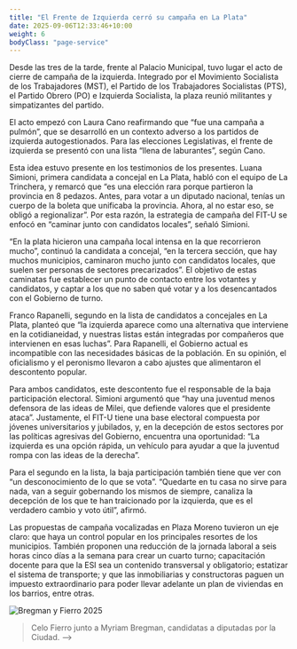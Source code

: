 ```yaml
---
title: "El Frente de Izquierda cerró su campaña en La Plata"
date: 2025-09-06T12:33:46+10:00
weight: 6
bodyClass: "page-service"
---
```

Desde las tres de la tarde, frente al Palacio Municipal, tuvo lugar el acto de cierre de campaña de la izquierda. Integrado por el Movimiento Socialista de los Trabajadores (MST), el Partido de los Trabajadores Socialistas (PTS), el Partido Obrero (PO) e Izquierda Socialista, la plaza reunió militantes y simpatizantes del partido.

El acto empezó con Laura Cano reafirmando que “fue una campaña a pulmón”, que se desarrolló en un contexto adverso a los partidos de izquierda autogestionados. Para las elecciones Legislativas, el frente de izquierda se presentó con una lista “llena de laburantes”, 
según Cano.

Esta idea estuvo presente en los testimonios de los presentes. Luana Simioni, primera candidata a concejal en La Plata, habló con el equipo de La Trinchera, y remarcó que “es una elección rara porque partieron la provincia en 8 pedazos. Antes, para votar a un diputado nacional, tenías un cuerpo de la boleta que unificaba la provincia. Ahora, al no estar eso, se obligó a regionalizar”. Por esta razón, la estrategia de campaña del FIT-U se enfocó en “caminar junto con candidatos locales”, señaló Simioni.

“En la plata hicieron una campaña local intensa en la que recorrieron mucho”, continuó la candidata a concejal, “en la tercera sección, que hay muchos municipios, caminaron mucho junto con candidatos locales, que suelen ser personas de sectores precarizados”. El objetivo de estas caminatas fue establecer un punto de contacto entre los votantes y candidatos, y captar a los que no saben qué votar y a los desencantados con el Gobierno de turno.

Franco Rapanelli, segundo en la lista de candidatos a concejales en La Plata, planteó que “la izquierda aparece como una alternativa que interviene en la cotidianeidad, y nuestras listas están integradas por compañeros que intervienen en esas luchas”. Para Rapanelli, el Gobierno actual es incompatible con las necesidades básicas de la población. En su opinión, el oficialismo y el peronismo llevaron a cabo ajustes que alimentaron el descontento popular.

Para ambos candidatos, este descontento fue el responsable de la baja participación electoral. Simioni argumentó que “hay una juventud menos defensora de las ideas de Milei, que defiende valores que el presidente ataca”. Justamente, el FIT-U tiene una base electoral compuesta por jóvenes universitarios y jubilados, y, en la decepción de estos sectores por las políticas agresivas del Gobierno, encuentra una oportunidad: “La izquierda es una opción rápida, un vehículo para ayudar a que la juventud rompa con las ideas de la derecha”.

Para el segundo en la lista, la baja participación también tiene que ver con “un desconocimiento de lo que se vota”. “Quedarte en tu casa no sirve para nada, van a seguir gobernando los mismos de siempre, canaliza la decepción de los que te han traicionado por la izquierda, que es el verdadero cambio y voto útil”, afirmó.

Las propuestas de campaña vocalizadas en Plaza Moreno tuvieron un eje claro: que haya un control popular en los principales resortes de los municipios. También proponen una reducción de la jornada laboral a seis horas cinco días a la semana para crear un cuarto turno; capacitación docente para que la ESI sea un contenido transversal y obligatorio; estatizar el sistema de transporte; y que las inmobiliarias y constructoras paguen un impuesto extraordinario para poder llevar adelante un plan de viviendas en los barrios, entre otras.

![Bregman y Fierro 2025](https://latrinchera.github.io/latrinchera/bregman-y-fierro.jpg)
> Celo Fierro junto a Myriam Bregman, candidatas a diputadas por la Ciudad.
-->

<!--![Accounting Services](/images/austin-distel-nGc5RT2HmF0-unsplash.jpg)

# Objectives

Financial accounting and financial reporting are often used as synonyms.

1. According to International Financial Reporting Standards: the objective of financial reporting is:
2. To provide financial information that is useful to existing and potential investors, lenders and other creditors in making decisions about providing resources to the reporting entity.
3. According to the European Accounting Association:

## Relevance

Relevance is the capacity of the financial information to influence the decision of its users. The ingredients of relevance are the predictive value and confirmatory value. Materiality is a sub-quality of relevance.

> The ingredients of relevance are the predictive value and confirmatory value.

Information is considered material if its omission or misstatement could influence the economic decisions of users taken on the basis of the financial statements.

## Faithful Representation

Faithful representation means that the actual effects of the transactions shall be properly accounted for and reported in the financial statements. The words and numbers must match what really happened in the transaction. The ingredients of faithful representation are completeness, neutrality and free from error.

## Enhancing Qualitative Characteristics

### Verifiability

Verifiability implies consensus between the different knowledgeable and independent users of financial information. Such information must be supported by sufficient evidence to follow the principle of objectivity.

### Comparability

Comparability is the uniform application of accounting methods across entities in the same industry. The principle of consistency is under comparability. Consistency is the uniform application of accounting across points in time within an entity.

### Understandability

Understandability means that accounting reports should be expressed as clearly as possible and should be understood by those to whom the information is relevant.
Timeliness: Timeliness implies that financial information must be presented to the users before a decision is to be made.

---

## Statement of cash flows

The statement of cash flows considers the inputs and outputs in concrete cash within a stated period. The general template of a cash flow statement is as follows: Cash Inflow - Cash Outflow + Opening Balance = Closing Balance

| Cash Inflow | Outflow   | Opening Balance |
| ----------- | --------- | --------------- |
| _Monday_    | `Tuesday` | **Wednesday**   |
| 1           | 2         | 3               |

**Example 1:** in the beginning of September, Ellen started out with $5 in her bank account. During that same month, Ellen borrowed $20 from Tom. At the end of the month, Ellen bought a pair of shoes for $7. Ellen's cash flow statement for the month of September looks like this:

- Cash inflow: $20
- Cash outflow:$7
- Opening balance: $5
- Closing balance: $20 – $7 + $5 = $18

**Example 2:** in the beginning of June, WikiTables, a company that buys and resells tables, sold 2 tables. They'd originally bought the tables for $25 each, and sold them at a price of $50 per table. The first table was paid out in cash however the second one was bought in credit terms. WikiTables' cash flow statement for the month of June looks like this:

> **Important:** the cash flow statement only considers the exchange of actual cash, and ignores what the person in question owes or is owed.

## Statement of financial position (balance sheet)

The balance sheet is the financial statement showing a firm's assets, liabilities and equity (capital) at a set point in time, usually the end of the fiscal year reported on the accompanying income statement.

- **fixed assets**
  - property
  - building
  - equipment (such as factory machinery)
- **intangible assets**
  - copyrights
  - trademarks
  - patents
    - pending
    - international
- goodwill

Owner's equity, sometimes referred to as net assets, is represented differently depending on the type of business ownership. Business ownership can be in the form of a sole proprietorship, partnership, or a corporation. For a corporation, the owner's equity portion usually shows common stock, and retained earnings (earnings kept in the company). Retained earnings come from the retained earnings statement, prepared prior to the balance sheet. -->

